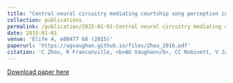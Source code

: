 ```yaml
---
title: "Central neural circuitry mediating courtship song perception in male Drosophila "
collection: publications
permalink: /publication/2015-01-01-Central neural circuitry mediating courtship song perception in male Drosophila
date: 2015-01-01
venue: 'Elife 4, e08477 68 (2015)'
paperurl: 'https://agvaughan.github.io/files/Zhou_2016.pdf'
citation: 'C Zhou, R Franconville, <b>AG Vaughan</b>, CC Robinett, V Jayaraman, B Baker'
---
```

[Download paper here](https://agvaughan.github.io/files/Zhou_2016.pdf)
